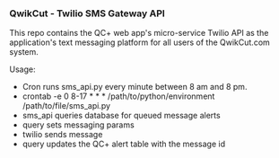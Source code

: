 ### QwikCut - Twilio SMS Gateway API

This repo contains the QC+ web app's micro-service Twilio API as the application's text messaging platform for
all users of the QwikCut.com system.

Usage:

* Cron runs sms_api.py every minute between 8 am and 8 pm.
* crontab -e 0 8-17 * * * /path/to/python/environment /path/to/file/sms_api.py
* sms_api queries database for queued message alerts
* query sets messaging params
* twilio sends message
* query updates the QC+ alert table with the message id
